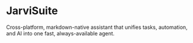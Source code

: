 # JarviSuite
Cross-platform, markdown-native assistant that unifies tasks, automation, and AI into one fast, always-available agent.
